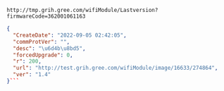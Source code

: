 `http://tmp.grih.gree.com/wifiModule/Lastversion?firmwareCode=362001061163`

```json
{
  "CreateDate": "2022-09-05 02:42:05",
  "commProtVer": "",
  "desc": "\u6d4b\u8bd5",
  "forcedUpgrade": 0,
  "r": 200,
  "url": "http://test.grih.gree.com/wifiModule/image/16633/274864",
  "ver": "1.4"
}```